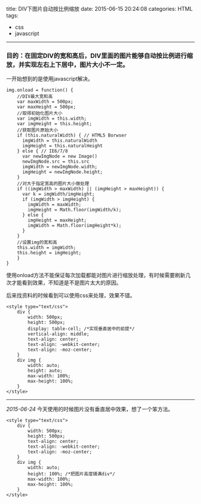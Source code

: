 title: DIV下图片自动按比例缩放
date: 2015-06-15 20:24:08
categories: HTML
tags:
- css
- javascript
---

### 目的：在固定DIV的宽和高后，DIV里面的图片能够自动按比例进行缩放，并实现左右上下居中，图片大小不一定。

<!--more-->

一开始想到的是使用javascript解决。
```
img.onload = function() {
	//DIV最大宽和高
	var maxWidth = 500px;
	var maxHeight = 500px;
	//取得初始化图片大小
	var imgWidth = this.width;
	var imgHeight = this.height;
	//获取图片原始大小
	if (this.naturalWidth) { // HTML5 Borwser
	  imgWidth = this.naturalWidth
	  imgHeight = this.naturalHeight
	} else { // IE6/7/8
	  var newImgNode = new Image()
	  newImgNode.src = this.src
	  imgWidth = newImgNode.width;
	  imgHeight = newImgNode.height;
	}
	//对大于指定宽高的图片大小做处理
	if ((imgWidth > maxWidth) || (imgHeight > maxHeight)) {
	  var k = imgWidth/imgHeight;
	  if (imgWidth > imgHeight) {
	    imgWidth = maxWidth;
	    imgHeight = Math.floor(imgWidth/k);
	  } else {
	    imgHeight = maxHeight;
	    imgWidth = Math.floor(imgHeight*k);
	  }
	}
	//设置img的宽和高
	this.width = imgWidth;
	this.height = imgHeight;
	}
}
```
使用onload方法不能保证每次加载都能对图片进行缩放处理，有时候需要刷新几次才能看到效果，不知道是不是图片太大的原因。

后来找资料的时候看到可以使用css来处理，效果不错。
```
<style type="text/css">
	div {
		width: 500px;
		height: 500px;
		display: table-cell; /*实现垂直居中的前提*/
		vertical-align: middle;
		text-align: center;
		text-align: -webkit-center;
		text-align: -moz-center;
	}
	div img {
		width: auto;
		height: auto;
		max-width: 100%;
		max-height: 100%;
	}
</style>
```
---
*2015-06-24*
今天使用的时候图片没有垂直居中效果，想了一个笨方法。 
```
<style type="text/css">
	div {
		width: 500px;
		height: 500px;
		text-align: center;
		text-align: -webkit-center;
		text-align: -moz-center;
	}
	div img {
		width: auto;
		height: 100%; /*把图片高度铺满div*/
		max-width: 100%;
		max-height: 100%;
	}
</style>
```
